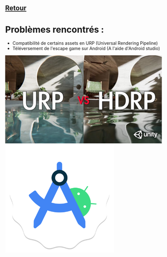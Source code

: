 ## [Retour](/Readme.md)

# Problèmes rencontrés :

- Compatibilité de certains assets en URP (Universal Rendering Pipeline)
- Téléversement de l'escape game sur Android (A l'aide d'Android studio)

<img src="/Images/urp_unity.jpg" alt="Unity_urp" width="700">
<img src="/Images/android_studio_logo.png" alt="androidstudio" width="350">
